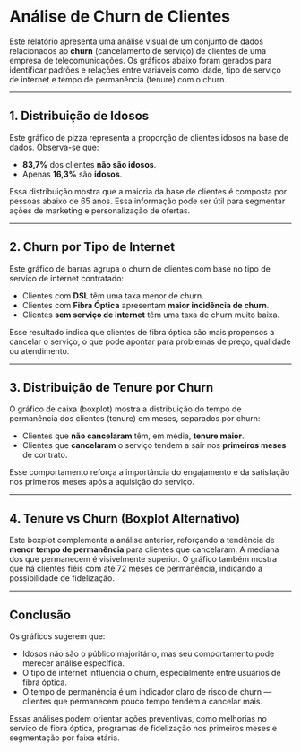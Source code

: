 # Análise de Churn de Clientes

Este relatório apresenta uma análise visual de um conjunto de dados relacionados ao **churn** (cancelamento de serviço) de clientes de uma empresa de telecomunicações. Os gráficos abaixo foram gerados para identificar padrões e relações entre variáveis como idade, tipo de serviço de internet e tempo de permanência (tenure) com o churn.

---

## 1. Distribuição de Idosos



Este gráfico de pizza representa a proporção de clientes idosos na base de dados. Observa-se que:

- **83,7%** dos clientes **não são idosos**.
- Apenas **16,3%** são **idosos**.

Essa distribuição mostra que a maioria da base de clientes é composta por pessoas abaixo de 65 anos. Essa informação pode ser útil para segmentar ações de marketing e personalização de ofertas.

---

## 2. Churn por Tipo de Internet



Este gráfico de barras agrupa o churn de clientes com base no tipo de serviço de internet contratado:

- Clientes com **DSL** têm uma taxa menor de churn.
- Clientes com **Fibra Óptica** apresentam **maior incidência de churn**.
- Clientes **sem serviço de internet** têm uma taxa de churn muito baixa.

Esse resultado indica que clientes de fibra óptica são mais propensos a cancelar o serviço, o que pode apontar para problemas de preço, qualidade ou atendimento.

---

## 3. Distribuição de Tenure por Churn



O gráfico de caixa (boxplot) mostra a distribuição do tempo de permanência dos clientes (tenure) em meses, separados por churn:

- Clientes que **não cancelaram** têm, em média, **tenure maior**.
- Clientes que **cancelaram** o serviço tendem a sair nos **primeiros meses** de contrato.

Esse comportamento reforça a importância do engajamento e da satisfação nos primeiros meses após a aquisição do serviço.

---

## 4. Tenure vs Churn (Boxplot Alternativo)



Este boxplot complementa a análise anterior, reforçando a tendência de **menor tempo de permanência** para clientes que cancelaram. A mediana dos que permanecem é visivelmente superior. O gráfico também mostra que há clientes fiéis com até 72 meses de permanência, indicando a possibilidade de fidelização.

---

## Conclusão

Os gráficos sugerem que:

- Idosos não são o público majoritário, mas seu comportamento pode merecer análise específica.
- O tipo de internet influencia o churn, especialmente entre usuários de fibra óptica.
- O tempo de permanência é um indicador claro de risco de churn — clientes que permanecem pouco tempo tendem a cancelar mais.
  
Essas análises podem orientar ações preventivas, como melhorias no serviço de fibra óptica, programas de fidelização nos primeiros meses e segmentação por faixa etária.



